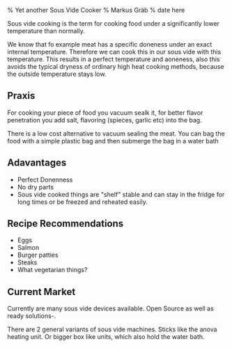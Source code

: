 % Yet another Sous Vide Cooker
% Markus Gräb
% date here


Sous vide cooking is the term for cooking food under a significantly lower temperature than normally.

We know that fo example meat has a specific doneness under an exact internal temperature. Therefore we can cook this in our sous vide with this temperature. This results in a perfect temperature and aoneness, also this avoids the typical dryness of ordinary high heat cooking methods, because the outside temperature stays low.

## Praxis

For cooking your piece of food you vacuum sealk it, for better flavor penetration you add salt, flavoring (spieces, garlic etc) into the bag.

There is a low cost alternative to vacuum sealing the meat.
You can bag the food with a simple plastic bag and then submerge the bag in a water bath

## Adavantages

* Perfect Donenness
* No dry parts
* Sous vide cooked things are "shelf" stable
  and can stay in the fridge for long times or be freezed and reheated easily.

## Recipe Recommendations

* Eggs
* Salmon
* Burger patties
* Steaks
* What vegetarian things?

## Current Market

Currently are many sous vide devices available. Open Source as well as ready solutions-.

There are 2 general variants of sous vide machines. Sticks like the anova heating unit.
Or bigger box like units, which also hold the water bath.





